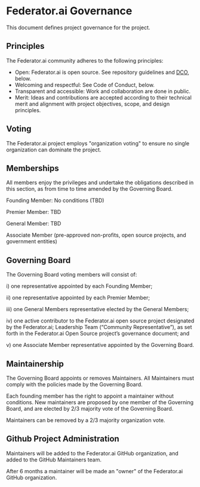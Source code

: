 # Federator.ai Governance

This document defines project governance for the project.

## Principles
The Federator.ai community adheres to the following principles:

- Open: Federator.ai is open source. See repository guidelines and [DCO](https://developercertificate.org/), below.
- Welcoming and respectful: See Code of Conduct, below.
- Transparent and accessible: Work and collaboration are done in public.
- Merit: Ideas and contributions are accepted according to their technical merit and alignment with project objectives, scope, and design principles.

## Voting
The Federator.ai project employs "organization voting" to ensure no single organization can dominate the project.

## Memberships
All members enjoy the privileges and undertake the obligations described in this section, as from time to time amended by the Governing
Board.

Founding Member: No conditions (TBD)

Premier Member: TBD

General Member: TBD

Associate Member (pre-approved non-profits, open source projects, and government entities)


## Governing Board
The Governing Board voting members will consist of:

i) one representative appointed by each Founding Member;

ii) one representative appointed by each Premier Member; 

iii) one General Members representative elected by the General Members;

iv) one active contributor to the Federator.ai open source project designated by the Federator.ai;
Leadership Team (“Community Representative”), as set forth in the Federator.ai Open Source project’s governance document; and

v) one Associate Member representative appointed by the Governing Board.

## Maintainership
The Governing Board appoints or removes Maintainers. All Maintainers must comply with the policies made by the Governing Board. 

Each founding member has the right to appoint a maintainer without conditions. New maintainers are proposed by one member of the Governing Board, and are elected by 2/3 majority vote of the Governing Board.

Maintainers can be removed by a 2/3 majority organization vote. 

## Github Project Administration
Maintainers will be added to the Federator.ai GitHub organization, and added to the GitHub Maintainers team.

After 6 months a maintainer will be made an "owner" of the Federator.ai GitHub organization.
